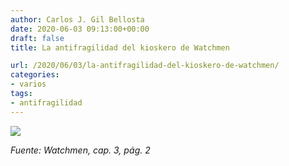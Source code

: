 ```yaml
---
author: Carlos J. Gil Bellosta
date: 2020-06-03 09:13:00+00:00
draft: false
title: La antifragilidad del kioskero de Watchmen

url: /2020/06/03/la-antifragilidad-del-kioskero-de-watchmen/
categories:
- varios
tags:
- antifragilidad
---
```





![](/wp-uploads/2020/06/antifragilidad.jpeg)








_Fuente: Watchmen, cap. 3, pág. 2_



